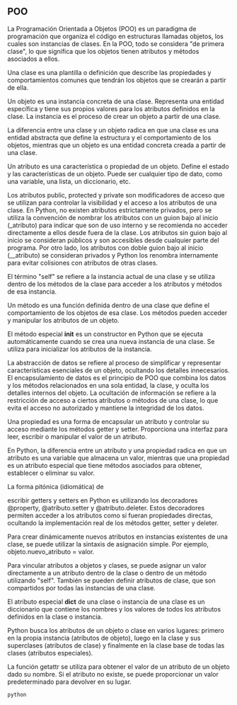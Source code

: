 ## POO
La Programación Orientada a Objetos (POO) es un paradigma de programación que organiza el código en estructuras llamadas objetos, los cuales son instancias de clases. En la POO, todo se considera "de primera clase", lo que significa que los objetos tienen atributos y métodos asociados a ellos.

Una clase es una plantilla o definición que describe las propiedades y comportamientos comunes que tendrán los objetos que se crearán a partir de ella.

Un objeto es una instancia concreta de una clase. Representa una entidad específica y tiene sus propios valores para los atributos definidos en la clase. La instancia es el proceso de crear un objeto a partir de una clase.

La diferencia entre una clase y un objeto radica en que una clase es una entidad abstracta que define la estructura y el comportamiento de los objetos, mientras que un objeto es una entidad concreta creada a partir de una clase.

Un atributo es una característica o propiedad de un objeto. Define el estado y las características de un objeto. Puede ser cualquier tipo de dato, como una variable, una lista, un diccionario, etc.

Los atributos public, protected y private son modificadores de acceso que se utilizan para controlar la visibilidad y el acceso a los atributos de una clase. En Python, no existen atributos estrictamente privados, pero se utiliza la convención de nombrar los atributos con un guion bajo al inicio (_atributo) para indicar que son de uso interno y se recomienda no acceder directamente a ellos desde fuera de la clase. Los atributos sin guion bajo al inicio se consideran públicos y son accesibles desde cualquier parte del programa. Por otro lado, los atributos con doble guion bajo al inicio (__atributo) se consideran privados y Python los renombra internamente para evitar colisiones con atributos de otras clases.

El término "self" se refiere a la instancia actual de una clase y se utiliza dentro de los métodos de la clase para acceder a los atributos y métodos de esa instancia.

Un método es una función definida dentro de una clase que define el comportamiento de los objetos de esa clase. Los métodos pueden acceder y manipular los atributos de un objeto.

El método especial __init__ es un constructor en Python que se ejecuta automáticamente cuando se crea una nueva instancia de una clase. Se utiliza para inicializar los atributos de la instancia.

La abstracción de datos se refiere al proceso de simplificar y representar características esenciales de un objeto, ocultando los detalles innecesarios. El encapsulamiento de datos es el principio de POO que combina los datos y los métodos relacionados en una sola entidad, la clase, y oculta los detalles internos del objeto. La ocultación de información se refiere a la restricción de acceso a ciertos atributos o métodos de una clase, lo que evita el acceso no autorizado y mantiene la integridad de los datos.

Una propiedad es una forma de encapsular un atributo y controlar su acceso mediante los métodos getter y setter. Proporciona una interfaz para leer, escribir o manipular el valor de un atributo.

En Python, la diferencia entre un atributo y una propiedad radica en que un atributo es una variable que almacena un valor, mientras que una propiedad es un atributo especial que tiene métodos asociados para obtener, establecer o eliminar su valor.

La forma pitónica (idiomática) de

 escribir getters y setters en Python es utilizando los decoradores @property, @atributo.setter y @atributo.deleter. Estos decoradores permiten acceder a los atributos como si fueran propiedades directas, ocultando la implementación real de los métodos getter, setter y deleter.

Para crear dinámicamente nuevos atributos en instancias existentes de una clase, se puede utilizar la sintaxis de asignación simple. Por ejemplo, objeto.nuevo_atributo = valor.

Para vincular atributos a objetos y clases, se puede asignar un valor directamente a un atributo dentro de la clase o dentro de un método utilizando "self". También se pueden definir atributos de clase, que son compartidos por todas las instancias de una clase.

El atributo especial __dict__ de una clase o instancia de una clase es un diccionario que contiene los nombres y los valores de todos los atributos definidos en la clase o instancia.

Python busca los atributos de un objeto o clase en varios lugares: primero en la propia instancia (atributos de objeto), luego en la clase y sus superclases (atributos de clase) y finalmente en la clase base de todas las clases (atributos especiales).

La función getattr se utiliza para obtener el valor de un atributo de un objeto dado su nombre. Si el atributo no existe, se puede proporcionar un valor predeterminado para devolver en su lugar.

```python```